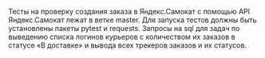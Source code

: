 Тесты на проверку создания заказа в Яндекс.Самокат с помощью API Яндекс.Самокат лежат в ветке master.
Для запуска тестов должны быть установлены пакеты pytest и requests. 
Запросы на sql для задач по выведению списка логинов курьеров с количеством их заказов в статусе «В доставке» и вывода всех трекеров заказов и их статусов.
